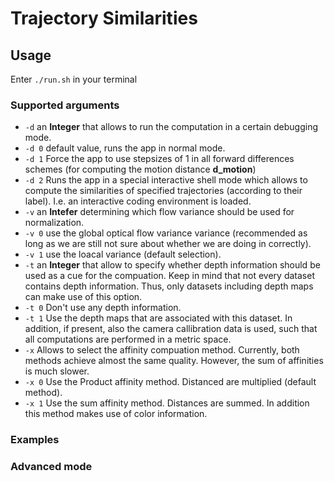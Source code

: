 # Trajectory Similarities

## Usage

Enter `./run.sh` in your terminal

### Supported arguments
+ `-d` an **Integer** that allows to run the computation in a certain debugging mode.
 + `-d 0` default value, runs the app in normal mode.
 + `-d 1` Force the app to use stepsizes of 1 in all forward differences schemes (for computing the motion distance **d_motion**)
 + `-d 2` Runs the app in a special interactive shell mode which allows to compute the similarities of specified trajectories (according to their label). I.e. an interactive coding environment is loaded.
+ `-v` an **Intefer** determining which flow variance should be used for normalization.
 + `-v 0` use the global optical flow variance variance (recommended as long as we are still not sure about whether we are doing in correctly).
 + `-v 1` use the loacal variance (default selection).
+ `-t` an **Integer** that allow to specify whether depth information should be used as a cue for the compuation. Keep in mind that not every dataset contains depth information. Thus, only datasets including depth maps can make use of this option.
 + `-t 0` Don't use any depth information. 
 + `-t 1` Use the depth maps that are associated with this dataset. In addition, if present, also the camera callibration data is used, such that all computations are performed in a metric space.
+ `-x` Allows to select the affinity compuation method. Currently, both methods achieve almost the same quality. However, the sum of affinities is much slower.
 + `-x 0` Use the Product affinity method. Distanced are multiplied (default method). 
 + `-x 1` Use the sum affinity method. Distances are summed. In addition this method makes use of color information.

### Examples

### Advanced mode
